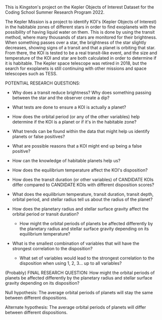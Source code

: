 This is Kingston's project on the Kepler Objects of Interest Dataset for the Coding School Summer Research Program 2022.

The Kepler Mission is a project to identify KOI's (Kepler Objects of Interest) in the habitable zones of different stars in order to find exoplanets with the possibility of having liquid water on them. This is done by using the transit method, where many thousands of stars are monitored for their brightness. When something passes over a star, the brightness of the star slightly decreases, showing signs of a transit and that a planet is orbiting that star. From there, the KOI is tested to be a real transit-like event, and the size and temperature of the KOI and star are both calculated in order to determine if it is habitable.
The Kepler space telescope was retired in 2018, but the search for exoplanets is still continuing with other missions and space telescopes such as TESS.


POTENTIAL RESEARCH QUESTIONS:
* Why does a transit reduce brightness? Why does something passing between the star and the observer create a dip?
* What tests are done to ensure a KOI is actually a planet?
* How does the orbital period (or any of the other variables) help determine if the KOI is a planet or if it's in the habitable zone?
* What trends can be found within the data that might help us identify planets or false positives?
* What are possible reasons that a KOI might end up being a false positive?
* How can the knowledge of habitable planets help us?
* How does the equilibrium temperature affect the KOI's disposition?
* How does the transit duration (or other variables) of CANDIDATE KOIs differ compared to CANDIDATE KOIs with different disposition scores?
* What does the equilibrium temperature, transit duration, transit depth, orbital period, and stellar radius tell us about the radius of the planet?

* How does the planetary radius and stellar surface gravity affect the orbital period or transit duration?
  + How might the orbital periods of planets be affected differently by the planetary radius and stellar surface gravity depending on its equilibrium temperature? 

* What is the smallest combination of variables that will have the strongest correlation to the disposition?
  + What set of variables would lead to the strongest correlation to the disposition when using 1, 2, 3... up to all variables?



(Probably) FINAL RESEARCH QUESTION:
How might the orbital periods of planets be affected differently by the planetary radius and stellar surface gravity depending on its disposition?

Null hypothesis: The average orbital periods of planets will stay the same between different dispositions.

Alternate hypothesis: The average orbital periods of planets will differ between different dispositions.